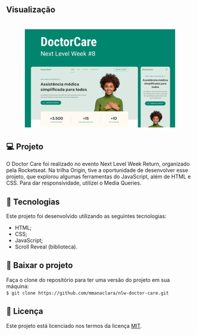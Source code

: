 ## Visualização

<h1 align="center">
<img alt="Capa do projeto" title="Capa do projeto" src="./Capa.png" width="80%"/>
</h1>

## 💻 Projeto

O Doctor Care foi realizado no evento Next Level Week Return, organizado pela Rocketseat. Na trilha Origin, tive a oportunidade de desenvolver esse projeto, que explorou algumas ferramentas do JavaScript, além de HTML e CSS. Para dar responsividade, utilizei o Media Queries.

## 🧬 Tecnologias
Este projeto foi desenvolvido utilizando as seguintes tecnologias:
* HTML;
* CSS;
* JavaScript;
* Scroll Reveal (biblioteca).

## 💾 Baixar o projeto
Faça o clone do repositório para ter uma versão do projeto em sua máquina:<br/>
`$ git clone https://github.com/mmanaclara/nlw-doctor-care.git` 

## 📝 Licença
Este projeto está licenciado nos termos da licença [MIT](https://github.com/mmanaclara/nlw-doctor-care/blob/main/LICENSE.md). 
